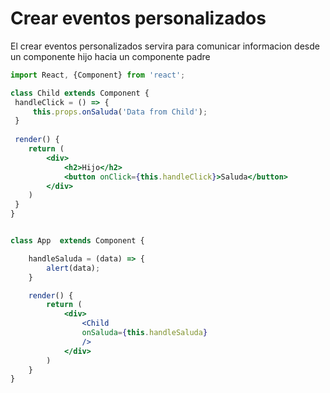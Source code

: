 # Crear eventos personalizados

El crear eventos personalizados servira para comunicar informacion desde
un componente hijo hacia un componente padre

```jsx
import React, {Component} from 'react';

class Child extends Component {
 handleClick = () => {
     this.props.onSaluda('Data from Child');
 }
 
 render() {
    return (
        <div>
            <h2>Hijo</h2>
            <button onClick={this.handleClick}>Saluda</button>
        </div>
    )
 }
}


class App  extends Component {

    handleSaluda = (data) => {
        alert(data);
    }

    render() {
        return (
            <div>
                <Child
                onSaluda={this.handleSaluda}
                />
            </div>
        )
    }
}
```
